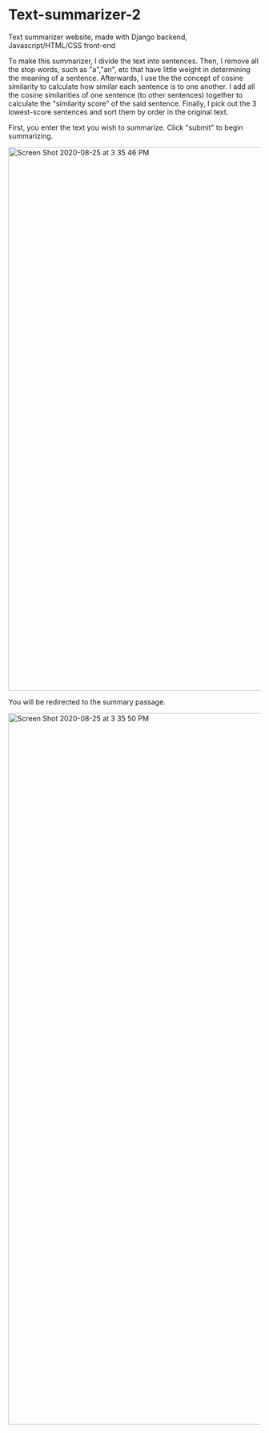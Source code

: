 # Text-summarizer-2
Text summarizer website, made with Django backend, Javascript/HTML/CSS front-end

To make this summarizer, I divide the text into sentences. Then, I remove all the stop words, such as "a","an", etc that have little weight in determining the meaning of a sentence. Afterwards, I use the the concept of cosine similarity to calculate how similar each sentence is to one another. I add all the cosine similarities of one sentence (to other sentences) together to calculate the "similarity score" of the said sentence. Finally, I pick out the 3 lowest-score sentences and sort them by order in the original text.

First, you enter the text you wish to summarize. Click "submit" to begin summarizing. 

<img width="1086" alt="Screen Shot 2020-08-25 at 3 35 46 PM" src="https://user-images.githubusercontent.com/54921286/91234724-bc0d2280-e6e8-11ea-9543-5683b88516e0.png">

You will be redirected to the summary passage. 

<img width="1422" alt="Screen Shot 2020-08-25 at 3 35 50 PM" src="https://user-images.githubusercontent.com/54921286/91234726-bd3e4f80-e6e8-11ea-855d-0e4b31c858e9.png">
